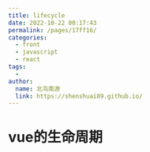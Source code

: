 ```yaml
---
title: lifecycle
date: 2022-10-22 00:17:43
permalink: /pages/17ff16/
categories:
  - front
  - javascript
  - react
tags:
  - 
author: 
  name: 北鸟南游
  link: https://shenshuai89.github.io/
---
```

# vue的生命周期